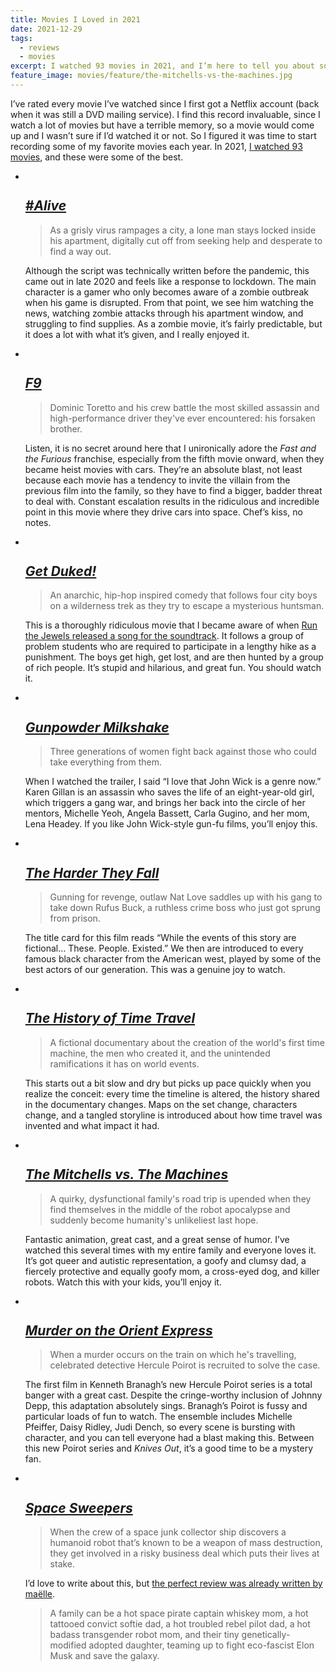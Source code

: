 ```yaml
---
title: Movies I Loved in 2021
date: 2021-12-29
tags:
  - reviews
  - movies
excerpt: I watched 93 movies in 2021, and I’m here to tell you about some of the best ones.
feature_image: movies/feature/the-mitchells-vs-the-machines.jpg
---
```


I’ve rated every movie I’ve watched since I first got a Netflix account (back when it was still a DVD mailing service). I find this record invaluable, since I watch a lot of movies but have a terrible memory, so a movie would come up and I wasn’t sure if I’d watched it or not. So I figured it was time to start recording some of my favorite movies each year. In 2021, [I watched 93 movies](https://letterboxd.com/spaceninja/year/2021/), and these were some of the best.

<ul class="media-list">
<li class="media-list__item">
<div class="media-list__media">

<img src="{{ 'movies/alive.jpg' | imgPath }}" alt="" sizes="{{ media.mediaList.sizes }}" eleventy:widths="{{ media.mediaList.widths }}">

</div>
<div class="media-list__content">

## [_#Alive_](https://www.imdb.com/title/tt10620868/)

> As a grisly virus rampages a city, a lone man stays locked inside his apartment, digitally cut off from seeking help and desperate to find a way out.

Although the script was technically written before the pandemic, this came out in late 2020 and feels like a response to lockdown. The main character is a gamer who only becomes aware of a zombie outbreak when his game is disrupted. From that point, we see him watching the news, watching zombie attacks through his apartment window, and struggling to find supplies. As a zombie movie, it’s fairly predictable, but it does a lot with what it’s given, and I really enjoyed it.

</div>
</li>
<li class="media-list__item">
<div class="media-list__media">

<img src="{{ 'movies/f9.jpg' | imgPath }}" alt="" sizes="{{ media.mediaList.sizes }}" eleventy:widths="{{ media.mediaList.widths }}">

</div>
<div class="media-list__content">

## [_F9_](https://www.imdb.com/title/tt5433138/)

> Dominic Toretto and his crew battle the most skilled assassin and high-performance driver they've ever encountered: his forsaken brother.

Listen, it is no secret around here that I unironically adore the _Fast and the Furious_ franchise, especially from the fifth movie onward, when they became heist movies with cars. They’re an absolute blast, not least because each movie has a tendency to invite the villain from the previous film into the family, so they have to find a bigger, badder threat to deal with. Constant escalation results in the ridiculous and incredible point in this movie where they drive cars into space. Chef’s kiss, no notes.

</div>
</li>
<li class="media-list__item">
<div class="media-list__media">

<img src="{{ 'movies/get-duked.jpg' | imgPath }}" alt="" sizes="{{ media.mediaList.sizes }}" eleventy:widths="{{ media.mediaList.widths }}">

</div>
<div class="media-list__content">

## [_Get Duked!_](https://www.imdb.com/title/tt9735758/)

> An anarchic, hip-hop inspired comedy that follows four city boys on a wilderness trek as they try to escape a mysterious huntsman.

This is a thoroughly ridiculous movie that I became aware of when [Run the Jewels released a song for the soundtrack](https://www.youtube.com/watch?v=c8CJKJ1QYMk). It follows a group of problem students who are required to participate in a lengthy hike as a punishment. The boys get high, get lost, and are then hunted by a group of rich people. It’s stupid and hilarious, and great fun. You should watch it.

</div>
</li>
<li class="media-list__item">
<div class="media-list__media">

<img src="{{ 'movies/gunpowder-milkshake.jpg' | imgPath }}" alt="" sizes="{{ media.mediaList.sizes }}" eleventy:widths="{{ media.mediaList.widths }}">

</div>
<div class="media-list__content">

## [_Gunpowder Milkshake_](https://www.imdb.com/title/tt8368408/)

> Three generations of women fight back against those who could take everything from them.

When I watched the trailer, I said “I love that John Wick is a genre now.” Karen Gillan is an assassin who saves the life of an eight-year-old girl, which triggers a gang war, and brings her back into the circle of her mentors, Michelle Yeoh, Angela Bassett, Carla Gugino, and her mom, Lena Headey. If you like John Wick-style gun-fu films, you’ll enjoy this.

</div>
</li>
<li class="media-list__item">
<div class="media-list__media">

<img src="{{ 'movies/the-harder-they-fall.jpg' | imgPath }}" alt="" sizes="{{ media.mediaList.sizes }}" eleventy:widths="{{ media.mediaList.widths }}">

</div>
<div class="media-list__content">

## [_The Harder They Fall_](https://www.imdb.com/title/tt10696784/)

> Gunning for revenge, outlaw Nat Love saddles up with his gang to take down Rufus Buck, a ruthless crime boss who just got sprung from prison.

The title card for this film reads “While the events of this story are fictional… These. People. Existed.” We then are introduced to every famous black character from the American west, played by some of the best actors of our generation. This was a genuine joy to watch.

</div>
</li>
<li class="media-list__item">
<div class="media-list__media">

<img src="{{ 'movies/the-history-of-time-travel.jpg' | imgPath }}" alt="" sizes="{{ media.mediaList.sizes }}" eleventy:widths="{{ media.mediaList.widths }}">

</div>
<div class="media-list__content">

## [_The History of Time Travel_](https://www.imdb.com/title/tt3727120/)

> A fictional documentary about the creation of the world's first time machine, the men who created it, and the unintended ramifications it has on world events.

This starts out a bit slow and dry but picks up pace quickly when you realize the conceit: every time the timeline is altered, the history shared in the documentary changes. Maps on the set change, characters change, and a tangled storyline is introduced about how time travel was invented and what impact it had.

</div>
</li>
<li class="media-list__item">
<div class="media-list__media">

<img src="{{ 'movies/the-mitchells-vs-the-machines.jpg' | imgPath }}" alt="" sizes="{{ media.mediaList.sizes }}" eleventy:widths="{{ media.mediaList.widths }}">

</div>
<div class="media-list__content">

## [_The Mitchells vs. The Machines_](https://www.imdb.com/title/tt7979580/)

> A quirky, dysfunctional family's road trip is upended when they find themselves in the middle of the robot apocalypse and suddenly become humanity's unlikeliest last hope.

Fantastic animation, great cast, and a great sense of humor. I’ve watched this several times with my entire family and everyone loves it. It’s got queer and autistic representation, a goofy and clumsy dad, a fiercely protective and equally goofy mom, a cross-eyed dog, and killer robots. Watch this with your kids, you’ll enjoy it.

</div>
</li>
<li class="media-list__item">
<div class="media-list__media">

<img src="{{ 'movies/murder-on-the-orient-express.jpg' | imgPath }}" alt="" sizes="{{ media.mediaList.sizes }}" eleventy:widths="{{ media.mediaList.widths }}">

</div>
<div class="media-list__content">

## [_Murder on the Orient Express_](https://www.imdb.com/title/tt3402236/)

> When a murder occurs on the train on which he's travelling, celebrated detective Hercule Poirot is recruited to solve the case.

The first film in Kenneth Branagh’s new Hercule Poirot series is a total banger with a great cast. Despite the cringe-worthy inclusion of Johnny Depp, this adaptation absolutely sings. Branagh’s Poirot is fussy and particular loads of fun to watch. The ensemble includes Michelle Pfeiffer, Daisy Ridley, Judi Dench, so every scene is bursting with character, and you can tell everyone had a blast making this. Between this new Poirot series and _Knives Out_, it’s a good time to be a mystery fan.

</div>
</li>
<li class="media-list__item">
<div class="media-list__media">

<img src="{{ 'movies/space-sweepers.jpg' | imgPath }}" alt="" sizes="{{ media.mediaList.sizes }}" eleventy:widths="{{ media.mediaList.widths }}">

</div>
<div class="media-list__content">

## [_Space Sweepers_](https://www.imdb.com/title/tt12838766/)

> When the crew of a space junk collector ship discovers a humanoid robot that’s known to be a weapon of mass destruction, they get involved in a risky business deal which puts their lives at stake.

I’d love to write about this, but [the perfect review was already written by maëlle](https://letterboxd.com/tangere/film/space-sweepers/).

> A family can be a hot space pirate captain whiskey mom, a hot tattooed convict softie dad, a hot troubled rebel pilot dad, a hot badass transgender robot mom, and their tiny genetically-modified adopted daughter, teaming up to fight eco-fascist Elon Musk and save the galaxy.

</div>
</li>
</ul>
